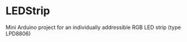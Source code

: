 LEDStrip
=======

Mini Arduino project for an individually addressible RGB LED strip (type LPD8806)
